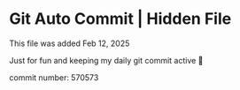 # Git Auto Commit | Hidden File

This file was added Feb 12, 2025

Just for fun and keeping my daily git commit active 🤪

commit number: 570573
